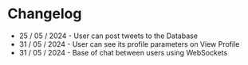# Changelog
* 25 / 05 / 2024 - User can post tweets to the Database
* 31 / 05 / 2024 - User can see its profile parameters on View Profile
* 31 / 05 / 2024 - Base of chat between users using WebSockets